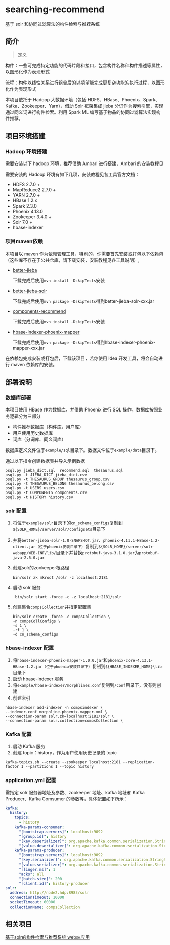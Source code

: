 # searching-recommend

基于 solr 和协同过滤算法的构件检索与推荐系统

## 简介

> 定义

构件：一些可完成特定功能的代码片段和接口，包含构件名称和构件描述等属性，以图形化作为表现形式

流程：构件以线性关系进行组合后的以期望能完成更复杂功能的执行过程，以图形化作为表现形式

本项目依托于 Hadoop 大数据环境（包括 HDFS、HBase、Phoenix、Spark、Kafka、Zookeeper、Yarn），借助 Solr 框架集成 jieba 分词作为搜索引擎，实现通过同义词进行构件检索。利用 Spark ML 编写基于物品的协同过滤算法实现构件推荐。

## 项目环境搭建

### Hadoop 环境搭建

需要安装以下 hadoop 环境，推荐借助 Ambari 进行搭建，Ambari 的安装教程见

[ambari 2.6.x 本地仓库搭建和离线安装]: https://glassywing.github.io/2018/04/01/blog-02/

需要安装的 Hadoop 环境有如下几项，安装教程见各工具官方文档：

* HDFS 2.7.0 +
* MapReduce2 2.7.0 +
* YARN 2.7.0 +
* HBase 1.2.x
* Spark 2.3.0
* Phoenix   4.13.0
* Zookeeper 3.4.0 +
* Solr  7.0 +
* hbase-indexer

### 项目maven依赖

本项目以 maven 作为依赖管理工具，特别的，你需要首先安装或打包以下依赖包（这些库不存在于公共仓库，请下载安装，安装教程见各工具说明）,

* [better-jieba](https://github.com/GlassyWing/better-jieba)

  下载完成后使用`mvn install -DskipTests`安装

* [better-jieba-solr](https://github.com/GlassyWing/better-jieba-solr)

  下载完成后使用`mvn package -DskipTests`得到better-jieba-solr-xxx.jar

* [components-recommend](https://github.com/GlassyWing/components-recommend)

  下载完成后使用`mvn install -DskipTests`安装

* [hbase-indexer-phoenix-mapper](https://github.com/GlassyWing/hbase-indexer-phoenix-mapper)

  下载完成后使用`mvn package -DskipTests`得到hbase-indexer-phoenix-mapper-xxx.jar


在依赖包完成安装或打包后，下载该项目，若你使用 Idea 开发工具，将会自动进行 maven 依赖库的安装。

## 部署说明

### 数据库部署

本项目使用 HBase 作为数据库，并借助 Phoenix 进行 SQL 操作，数据库按照业务逻辑分为三部分

* 构件推荐数据库（构件库，用户库）
* 用户使用历史数据库
* 词库（分词库、同义词库）

数据库定义文件位于`example/sql`目录下。数据文件位于`example/data`目录下。

通过以下指令创建数据表并导入示例数据

```shell
psql.py jieba_dict.sql  recommend.sql  thesaurus.sql
psql.py -t JIEBA_DICT jieba_dict.csv
psql.py -t THESAURUS_GROUP thesaurus_group.csv
psql.py -t THESAURUS_BELONG thesaurus_belong.csv
psql.py -t USERS users.csv
psql.py -t COMPONENTS components.csv
psql.py -t HISTORY history.csv
```

### solr 配置

1.  将位于`example/solr`目录下的`cn_schema_configs`复制到`${SOLR_HOME}/server/solr/configsets`目录下
2.  并将`better-jieba-solr-1.0-SNAPSHOT.jar`、`phoenix-4.13.1-HBase-1.2-client.jar（位于phoenix安装目录下）`复制到`${SOLR_HOME}/server/solr-webapp/WEB-INF/lib/`目录下并替换`protobuf-java-3.1.0.jar`为`protobuf-java-2.5.0.jar`
3.  创建solr的zookeeper根路径

    ```shell
    bin/solr zk mkroot /solr -z localhost:2181
    ```

4.  启动 solr 服务

    ```shell
     bin/solr start -force -c -z localhost:2181/solr
    ```

5.  创建集合`compsCollection`并指定配置集

    ```shell
    bin/solr create -force -c compsCollection \
    -n compsCollConfigs \
    -s 1 \
    -rf 1 \
    -d cn_schema_configs
    ```

### hbase-indexer 配置

1.  将`hbase-indexer-phoenix-mapper-1.0.0.jar`和`phoenix-core-4.13.1-HBase-1.2.jar（位于phoenix安装目录下）`复制到`${HBASE_INDEXER_HOME}\lib`目录下
2.  启动 hbase-indexer 服务
3.  将`example/hbase-indexer/morphlines.conf`复制到`/conf`目录下，没有则创建
4.  创建索引

```shell
hbase-indexer add-indexer -n compsindexer \
--indexer-conf morphline-phoenix-mapper.xml \
--connection-param solr.zk=localhost:2181/solr \
--connection-param solr.collection=compsCollection \
```

### Kafka 配置

1.  启动 Kafka 服务
2.  创建 topic：history，作为用户使用历史记录的 topic

```shell
kafka-topics.sh --create --zookeeper localhost:2181 --replication-factor 1 --partitions 1 --topic history
```

### application.yml 配置

需指定 solr 服务器地址及参数、zookeeper 地址、kafka 地址和 Kafka Producer、Kafka Comsumer 的参数等，具体配置如下所示：

```yml
kafka:
  history:
    topics:
      - history
    kafka-params-consumer:
      "[bootstrap.servers]": localhost:9092
      "[group.id]": history
      "[key.deserializer]": org.apache.kafka.common.serialization.StringDeserializer
      "[value.deserializer]": org.apache.kafka.common.serialization.StringDeserializer
    kafka-params-producer:
      "[bootstrap.servers]": localhost:9092
      "[key.serializer]": org.apache.kafka.common.serialization.StringSerializer
      "[value.serializer]": org.apache.kafka.common.serialization.StringSerializer
      "[linger.ms]": 1
      "acks": all
      "[batch.size]": 200
      "[client.id]": history-producer
solr:
  address: http://node2.hdp:8983/solr
  connectionTimeout: 10000
  socketTimeout: 60000
  collectionName: compsCollection
```
## 相关项目

[基于solr的构件检索与推荐系统 web端应用](https://github.com/GlassyWing/srapp)